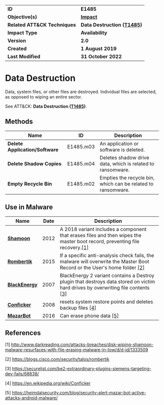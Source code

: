 <table>
<tr>
<td><b>ID</b></td>
<td><b>E1485</b></td>
</tr>
<tr>
<td><b>Objective(s)</b></td>
<td><b><a href="../impact">Impact</a></b></td>
</tr>
<tr>
<td><b>Related ATT&CK Techniques</b></td>
<td><b>Data Destruction (<a href="https://attack.mitre.org/techniques/T1485/">T1485</a>)</b></td>
</tr>
<tr>
<td><b>Impact Type</b></td>
<td><b>Availability</b></td>
</tr>
<tr>
<td><b>Version</b></td>
<td><b>2.0</b></td>
</tr>
<tr>
<td><b>Created</b></td>
<td><b>1 August 2019</b></td>
</tr>
<tr>
<td><b>Last Modified</b></td>
<td><b>31 October 2022</b></td>
</tr>
</table>


# Data Destruction

Data, system files, or other files are destroyed. Individual files are selected, as opposed to wiping an entire sector.

See ATT&CK: **Data Destruction ([T1485](https://attack.mitre.org/techniques/T1485/))**.

## Methods

|Name|ID|Description|
|---|---|---|
|**Delete Application/Software**|E1485.m03|An application or software is deleted.|
|**Delete Shadow Copies**|E1485.m04|Deletes shadow drive data, which is related to ransomware.|
|**Empty Recycle Bin**|E1485.m02|Empties the recycle bin, which can be related to ransomware.|

## Use in Malware

|Name|Date|Description|
|---|---|---|
|[**Shamoon**](../xample-malware/shamoon.md)|2012|A 2018 variant includes a component that erases files and then wipes the master boot record, preventing file recovery.[[1]](#1)|
|[**Rombertik**](../xample-malware/rombertik.md)|2015|If a specific anti-analysis check fails, the malware will overwrite the Master Boot Record or the User's home folder [[2]](#2)|
|[**BlackEnergy**](../xample-malware/blackenergy.md)|2007|BlackEnergy 2 variant contains a Destroy plugin that destroys data stored on victim hard drives by overwriting file contents  [[3]](#3)|
|[**Conficker**](../xample-malware/conficker.md)|2008|resets system restore points and deletes backup files [[4]](#4)|
|[**MazarBot**](../xample-malware/mazarbot.md)|2016|Can erase phone data  [[5]](#5)|

## References

<a name="1">[1]</a> http://www.darkreading.com/attacks-breaches/disk-wiping-shamoon-malware-resurfaces-with-file-erasing-malware-in-tow/d/d-id/1333509

<a name="2">[2]</a> https://blogs.cisco.com/security/talos/rombertik

<a name="3">[3]</a> https://securelist.com/be2-extraordinary-plugins-siemens-targeting-dev-fails/68838/

<a name="4">[4]</a> https://en.wikipedia.org/wiki/Conficker

<a name="5">[5]</a> https://heimdalsecurity.com/blog/security-alert-mazar-bot-active-attacks-android-malware/
